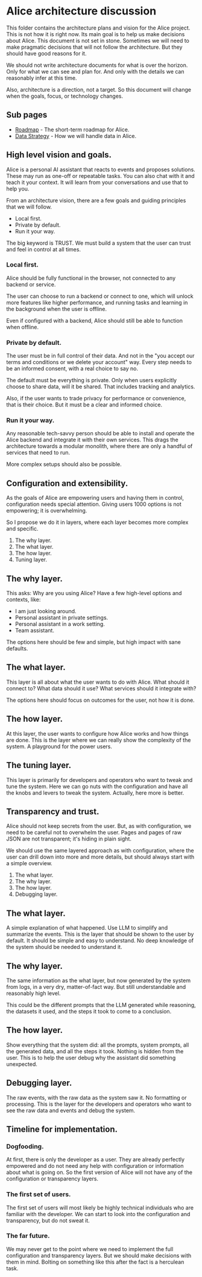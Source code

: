 # Alice architecture discussion

This folder contains the architecture plans and vision for the Alice project. This is not how it is right now. Its main goal is to help us make decisions about Alice. This document is not set in stone. Sometimes we will need to make pragmatic decisions that will not follow the architecture. But they should have good reasons for it.

We should not write architecture documents for what is over the horizon. Only for what we can see and plan for. And only with the details we can reasonably infer at this time.

Also, architecture is a direction, not a target. So this document will change when the goals, focus, or technology changes.

## Sub pages
- [Roadmap](./Roadmap.md) - The short-term roadmap for Alice.
- [Data Strategy](./data-strategy.md) - How we will handle data in Alice.

## High level vision and goals.
Alice is a personal AI assistant that reacts to events and proposes solutions. These may run as one-off or repeatable tasks. You can also chat with it and teach it your context. It will learn from your conversations and use that to help you.

From an architecture vision, there are a few goals and guiding principles that we will follow.

* Local first.
* Private by default.
* Run it your way.

The big keyword is TRUST. We must build a system that the user can trust and feel in control at all times.

### Local first.
Alice should be fully functional in the browser, not connected to any backend or service.

The user can choose to run a backend or connect to one, which will unlock more features like higher performance, and running tasks and learning in the background when the user is offline.

Even if configured with a backend, Alice should still be able to function when offline.

### Private by default.
The user must be in full control of their data. And not in the "you accept our terms and conditions or we delete your account" way. Every step needs to be an informed consent, with a real choice to say no.

The default must be everything is private. Only when users explicitly choose to share data, will it be shared. That includes tracking and analytics.

Also, if the user wants to trade privacy for performance or convenience, that is their choice. But it must be a clear and informed choice.

### Run it your way.
Any reasonable tech-savvy person should be able to install and operate the Alice backend and integrate it with their own services. This drags the architecture towards a modular monolith, where there are only a handful of services that need to run.

More complex setups should also be possible.

## Configuration and extensibility.
As the goals of Alice are empowering users and having them in control, configuration needs special attention. Giving users 1000 options is not empowering; it is overwhelming.

So I propose we do it in layers, where each layer becomes more complex and specific.
1. The why layer.
2. The what layer.
3. The how layer.
4. Tuning layer.

## The why layer.
This asks: Why are you using Alice? Have a few high-level options and contexts, like:
- I am just looking around.
- Personal assistant in private settings.
- Personal assistant in a work setting.
- Team assistant.

The options here should be few and simple, but high impact with sane defaults.

## The what layer.
This layer is all about what the user wants to do with Alice. What should it connect to? What data should it use? What services should it integrate with?

The options here should focus on outcomes for the user, not how it is done.

## The how layer.
At this layer, the user wants to configure how Alice works and how things are done. This is the layer where we can really show the complexity of the system. A playground for the power users.

## The tuning layer.
This layer is primarily for developers and operators who want to tweak and tune the system. Here we can go nuts with the configuration and have all the knobs and levers to tweak the system. Actually, here more is better.

## Transparency and trust.
Alice should not keep secrets from the user. But, as with configuration, we need to be careful not to overwhelm the user. Pages and pages of raw JSON are not transparent; it's hiding in plain sight.

We should use the same layered approach as with configuration, where the user can drill down into more and more details, but should always start with a simple overview.
1. The what layer.
2. The why layer.
3. The how layer.
4. Debugging layer.

## The what layer.
A simple explanation of what happened. Use LLM to simplify and summarize the events. This is the layer that should be shown to the user by default. It should be simple and easy to understand. No deep knowledge of the system should be needed to understand it.

## The why layer.
The same information as the what layer, but now generated by the system from logs, in a very dry, matter-of-fact way. But still understandable and reasonably high level.

This could be the different prompts that the LLM generated while reasoning, the datasets it used, and the steps it took to come to a conclusion.

## The how layer.
Show everything that the system did: all the prompts, system prompts, all the generated data, and all the steps it took. Nothing is hidden from the user. This is to help the user debug why the assistant did something unexpected.

## Debugging layer.
The raw events, with the raw data as the system saw it. No formatting or processing. This is the layer for the developers and operators who want to see the raw data and events and debug the system.

## Timeline for implementation.

### Dogfooding.
At first, there is only the developer as a user. They are already perfectly empowered and do not need any help with configuration or information about what is going on. So the first version of Alice will not have any of the configuration or transparency layers.

### The first set of users.
The first set of users will most likely be highly technical individuals who are familiar with the developer. We can start to look into the configuration and transparency, but do not sweat it.

### The far future.
We may never get to the point where we need to implement the full configuration and transparency layers. But we should make decisions with them in mind. Bolting on something like this after the fact is a herculean task.